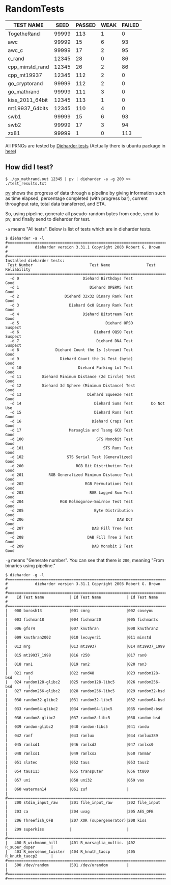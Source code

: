 # RandomTests

|       TEST NAME |       SEED |     PASSED |       WEAK |     FAILED |
|-----------------|------------|------------|------------|------------|
|     TogetheRand |      99999 |        113 |          1 |          0 |
|             awc |      99999 |         15 |          6 |         93 |
|           awc_c |      99999 |         17 |          2 |         95 |
|          c_rand |      12345 |         28 |          0 |         86 |
| cpp_minstd_rand |      12345 |         26 |          2 |         86 |
|     cpp_mt19937 |      12345 |        112 |          2 |          0 |
|   go_cryptorand |      99999 |        112 |          2 |          0 |
|     go_mathrand |      99999 |        111 |          3 |          0 |
| kiss_2011_64bit |      12345 |        113 |          1 |          0 |
|  mt19937_64bits |      12345 |        110 |          4 |          0 |
|            swb1 |      99999 |         15 |          6 |         93 |
|            swb2 |      99999 |         17 |          3 |         94 |
|            zx81 |      99999 |          1 |          0 |        113 |

All PRNGs are tested by [Dieharder tests](https://webhome.phy.duke.edu/~rgb/General/dieharder.php) (Actually there is ubuntu package in [here](https://linux.die.net/man/1/dieharder))

## How did I test?

```
$ ./go_mathrand.out 12345 | pv | dieharder -a -g 200 >> ./test_results.txt
```

[pv](http://manpages.ubuntu.com/manpages/focal/man1/pv.1.html) shows  the  progress  of  data  through  a pipeline by giving information such as time elapsed, percentage completed (with progress bar), current throughput rate, total data transferred, and ETA.

So, using pipeline, generate all pseudo-random bytes from code, send to pv, and finally send to dieharder for test.

```-a``` means "All tests". Below is list of tests which are in dieharder tests.

```
$ dieharder -a -l
#=============================================================================#
#            dieharder version 3.31.1 Copyright 2003 Robert G. Brown          #
#=============================================================================#
Installed dieharder tests:
 Test Number                         Test Name                Test Reliability
===============================================================================
  -d 0                            Diehard Birthdays Test              Good
  -d 1                               Diehard OPERM5 Test              Good
  -d 2                    Diehard 32x32 Binary Rank Test              Good
  -d 3                      Diehard 6x8 Binary Rank Test              Good
  -d 4                            Diehard Bitstream Test              Good
  -d 5                                      Diehard OPSO           Suspect
  -d 6                                 Diehard OQSO Test           Suspect
  -d 7                                  Diehard DNA Test           Suspect
  -d 8                Diehard Count the 1s (stream) Test              Good
  -d 9                  Diehard Count the 1s Test (byte)              Good
  -d 10                         Diehard Parking Lot Test              Good
  -d 11         Diehard Minimum Distance (2d Circle) Test             Good
  -d 12         Diehard 3d Sphere (Minimum Distance) Test             Good
  -d 13                             Diehard Squeeze Test              Good
  -d 14                                Diehard Sums Test        Do Not Use
  -d 15                                Diehard Runs Test              Good
  -d 16                               Diehard Craps Test              Good
  -d 17                     Marsaglia and Tsang GCD Test              Good
  -d 100                                STS Monobit Test              Good
  -d 101                                   STS Runs Test              Good
  -d 102                   STS Serial Test (Generalized)              Good
  -d 200                       RGB Bit Distribution Test              Good
  -d 201           RGB Generalized Minimum Distance Test              Good
  -d 202                           RGB Permutations Test              Good
  -d 203                             RGB Lagged Sum Test              Good
  -d 204                RGB Kolmogorov-Smirnov Test Test              Good
  -d 205                               Byte Distribution              Good
  -d 206                                         DAB DCT              Good
  -d 207                              DAB Fill Tree Test              Good
  -d 208                            DAB Fill Tree 2 Test              Good
  -d 209                              DAB Monobit 2 Test              Good
```

```-g``` means "Generate number". You can see that there is ```200```, meaning "From binaries using pipeline."

```
$ dieharder -g -l
#=============================================================================#
#            dieharder version 3.31.1 Copyright 2003 Robert G. Brown          #
#=============================================================================#
#    Id Test Name           | Id Test Name           | Id Test Name           #
#=============================================================================#
|   000 borosh13            |001 cmrg                |002 coveyou             |
|   003 fishman18           |004 fishman20           |005 fishman2x           |
|   006 gfsr4               |007 knuthran            |008 knuthran2           |
|   009 knuthran2002        |010 lecuyer21           |011 minstd              |
|   012 mrg                 |013 mt19937             |014 mt19937_1999        |
|   015 mt19937_1998        |016 r250                |017 ran0                |
|   018 ran1                |019 ran2                |020 ran3                |
|   021 rand                |022 rand48              |023 random128-bsd       |
|   024 random128-glibc2    |025 random128-libc5     |026 random256-bsd       |
|   027 random256-glibc2    |028 random256-libc5     |029 random32-bsd        |
|   030 random32-glibc2     |031 random32-libc5      |032 random64-bsd        |
|   033 random64-glibc2     |034 random64-libc5      |035 random8-bsd         |
|   036 random8-glibc2      |037 random8-libc5       |038 random-bsd          |
|   039 random-glibc2       |040 random-libc5        |041 randu               |
|   042 ranf                |043 ranlux              |044 ranlux389           |
|   045 ranlxd1             |046 ranlxd2             |047 ranlxs0             |
|   048 ranlxs1             |049 ranlxs2             |050 ranmar              |
|   051 slatec              |052 taus                |053 taus2               |
|   054 taus113             |055 transputer          |056 tt800               |
|   057 uni                 |058 uni32               |059 vax                 |
|   060 waterman14          |061 zuf                 |                        |
#=============================================================================#
|   200 stdin_input_raw     |201 file_input_raw      |202 file_input          |
|   203 ca                  |204 uvag                |205 AES_OFB             |
|   206 Threefish_OFB       |207 XOR (supergenerator)|208 kiss                |
|   209 superkiss           |                        |                        |
#=============================================================================#
|   400 R_wichmann_hill     |401 R_marsaglia_multic. |402 R_super_duper       |
|   403 R_mersenne_twister  |404 R_knuth_taocp       |405 R_knuth_taocp2      |
#=============================================================================#
|   500 /dev/random         |501 /dev/urandom        |                        |
#=============================================================================#
#=============================================================================#
```